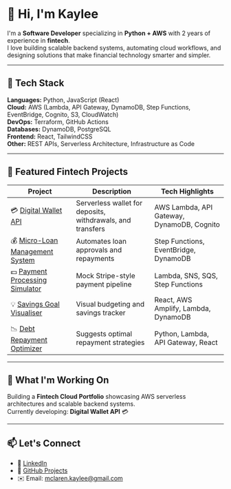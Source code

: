# 👋 Hi, I'm Kaylee

I'm a **Software Developer** specializing in **Python + AWS** with 2 years of experience in **fintech**.  
I love building scalable backend systems, automating cloud workflows, and designing solutions that make financial technology smarter and simpler.

---

## 🧠 Tech Stack
**Languages:** Python, JavaScript (React)  
**Cloud:** AWS (Lambda, API Gateway, DynamoDB, Step Functions, EventBridge, Cognito, S3, CloudWatch)  
**DevOps:** Terraform, GitHub Actions  
**Databases:** DynamoDB, PostgreSQL  
**Frontend:** React, TailwindCSS  
**Other:** REST APIs, Serverless Architecture, Infrastructure as Code

---

## 💼 Featured Fintech Projects
| Project | Description | Tech Highlights |
|----------|--------------|----------------|
| 💳 [Digital Wallet API](https://github.com/kayleemclaren/digital-wallet-api) | Serverless wallet for deposits, withdrawals, and transfers | AWS Lambda, API Gateway, DynamoDB, Cognito |
| 💰 [Micro-Loan Management System](https://github.com/kayleemclaren/microloan-management-system) | Automates loan approvals and repayments | Step Functions, EventBridge, DynamoDB |
| 💵 [Payment Processing Simulator](https://github.com/kayleemclaren/payment-processing-simulator) | Mock Stripe-style payment pipeline | Lambda, SNS, SQS, Step Functions |
| 💡 [Savings Goal Visualiser](https://github.com/kayleemclaren/savings-goal-visualiser) | Visual budgeting and savings tracker | React, AWS Amplify, Lambda, DynamoDB |
| 📉 [Debt Repayment Optimizer](https://github.com/kayleemclaren/debt-repayment-optimizer) | Suggests optimal repayment strategies | Python, Lambda, API Gateway, React |

---

## 🚀 What I'm Working On
Building a **Fintech Cloud Portfolio** showcasing AWS serverless architectures and scalable backend systems.  
Currently developing: **Digital Wallet API** 💳

---

## 📫 Let's Connect
- 💼 [LinkedIn](https://www.linkedin.com/in/software-dev-kaylee-mclaren/)
- 🐍 [GitHub Projects](https://github.com/kayleemclaren)
- ✉️ Email: mclaren.kaylee@gmail.com
